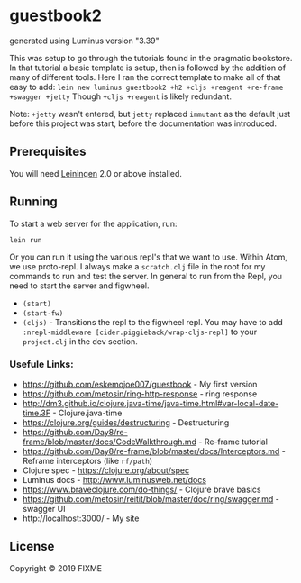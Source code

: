 # guestbook2

generated using Luminus version "3.39"

This was setup to go through the tutorials found in the pragmatic bookstore.
In that tutorial a basic template is setup, then is followed by the addition of
many of different tools.  Here I ran the correct template to make all of that
easy to add: `lein new luminus guestbook2 +h2 +cljs +reagent +re-frame +swagger +jetty`
Though `+cljs +reagent` is likely redundant.

Note: `+jetty` wasn't entered, but `jetty` replaced `immutant` as the default just before this project was start, before the documentation was introduced.  

## Prerequisites

You will need [Leiningen][1] 2.0 or above installed.

[1]: https://github.com/technomancy/leiningen

## Running

To start a web server for the application, run:

    lein run


Or you can run it using the various repl's that we want to use.  Within Atom, we
use proto-repl.  I always make a `scratch.clj` file in the root for my commands
to run and test the server.  In general to run from the Repl, you need to start the
server and figwheel.

- `(start)`
- `(start-fw)`
- `(cljs)` - Transitions the repl to the figwheel repl.  You may have to add
`:nrepl-middleware [cider.piggieback/wrap-cljs-repl]` to your `project.clj` in the
dev section.

### Usefule Links:
- https://github.com/eskemojoe007/guestbook - My first version
- https://github.com/metosin/ring-http-response - ring response
- http://dm3.github.io/clojure.java-time/java-time.html#var-local-date-time.3F - Clojure.java-time
- https://clojure.org/guides/destructuring - Destructuring
- https://github.com/Day8/re-frame/blob/master/docs/CodeWalkthrough.md - Re-frame tutorial
- https://github.com/Day8/re-frame/blob/master/docs/Interceptors.md - Reframe interceptors (like `rf/path`)
- Clojure spec - https://clojure.org/about/spec
- Luminus docs - http://www.luminusweb.net/docs
- https://www.braveclojure.com/do-things/ - Clojure brave basics
-  https://github.com/metosin/reitit/blob/master/doc/ring/swagger.md - swagger UI
- http://localhost:3000/ - My site

## License

Copyright © 2019 FIXME
